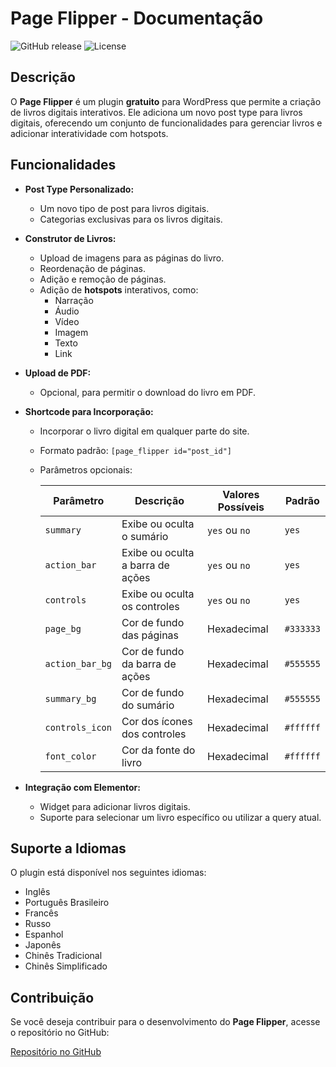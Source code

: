 
# Page Flipper - Documentação

![GitHub release](https://img.shields.io/github/v/release/willderazevedo/page-flipper)  ![License](https://img.shields.io/github/license/willderazevedo/page-flipper)

## Descrição
O **Page Flipper** é um plugin **gratuito** para WordPress que permite a criação de livros digitais interativos. Ele adiciona um novo post type para livros digitais, oferecendo um conjunto de funcionalidades para gerenciar livros e adicionar interatividade com hotspots.

## Funcionalidades

- **Post Type Personalizado:**
  - Um novo tipo de post para livros digitais.
  - Categorias exclusivas para os livros digitais.
- **Construtor de Livros:**
  - Upload de imagens para as páginas do livro.
  - Reordenação de páginas.
  - Adição e remoção de páginas.
  - Adição de **hotspots** interativos, como:
    - Narração
    - Áudio
    - Vídeo
    - Imagem
    - Texto
    - Link
- **Upload de PDF:**
  - Opcional, para permitir o download do livro em PDF.
- **Shortcode para Incorporação:**
  - Incorporar o livro digital em qualquer parte do site.
  - Formato padrão: `[page_flipper id="post_id"]`
  - Parâmetros opcionais:
    
    | Parâmetro      | Descrição                                         | Valores Possíveis | Padrão    |
    |---------------|-------------------------------------------------|-----------------|-----------|
    | `summary`     | Exibe ou oculta o sumário                      | `yes` ou `no`  | `yes`     |
    | `action_bar`  | Exibe ou oculta a barra de ações               | `yes` ou `no`  | `yes`     |
    | `controls`    | Exibe ou oculta os controles                   | `yes` ou `no`  | `yes`     |
    | `page_bg`     | Cor de fundo das páginas                       | Hexadecimal    | `#333333` |
    | `action_bar_bg` | Cor de fundo da barra de ações               | Hexadecimal    | `#555555` |
    | `summary_bg`  | Cor de fundo do sumário                        | Hexadecimal    | `#555555` |
    | `controls_icon` | Cor dos ícones dos controles                 | Hexadecimal    | `#ffffff` |
    | `font_color`  | Cor da fonte do livro                          | Hexadecimal    | `#ffffff` |

- **Integração com Elementor:**
  - Widget para adicionar livros digitais.
  - Suporte para selecionar um livro específico ou utilizar a query atual.

## Suporte a Idiomas
O plugin está disponível nos seguintes idiomas:

- Inglês
- Português Brasileiro
- Francês
- Russo
- Espanhol
- Japonês
- Chinês Tradicional
- Chinês Simplificado

## Contribuição
Se você deseja contribuir para o desenvolvimento do **Page Flipper**, acesse o repositório no GitHub:

[Repositório no GitHub](https://github.com/willderazevedo/page-flipper)